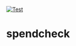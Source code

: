 [![Test](https://github.com/aleury/spendcheck/actions/workflows/test.yml/badge.svg)](https://github.com/aleury/spendcheck/actions/workflows/test.yml)
# spendcheck
